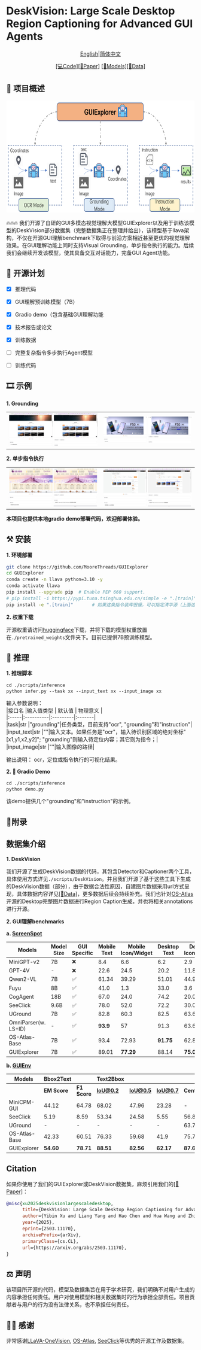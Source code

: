 # DeskVision: Large Scale Desktop Region Captioning for Advanced GUI Agents

<p align="center">
<a href="./README.md">English</a>|<a href="./README.zh.md">简体中文</a>
</p>  

<div align="center">

[\[💻Code\]](https://github.com/MooreThreads/GUIExplorer)[\[📝Paper\]](https://arxiv.org/abs/2503.11170) [\[🤗Models\]](https://huggingface.co/caca9527/GUIExplorer)[\[🤗Data\]](https://huggingface.co/datasets/caca9527/DeskVision)  

</div>

## 🤗 项目概述  

<div align=center><img width="760" height="300" src="https://github.com/MooreThreads/GUIExplorer/blob/main/assets/overview.png"/></div>


🔥🔥🔥 我们开源了自研的GUI多模态视觉理解大模型GUIExplorer以及用于训练该模型的DeskVision部分数据集（完整数据集正在整理并给出），该模型基于llava架构，不仅在开源GUI理解benchmark下取得与前沿方案相近甚至更优的视觉理解效果。在GUI理解功能上同时支持Visual Grounding，单步指令执行的能力。后续我们会继续开发该模型，使其具备交互对话能力，完备GUI Agent功能。

## 📝 开源计划

- [x] 推理代码
- [x] GUI理解预训练模型（7B）
- [x] Gradio demo（包含基础GUI理解功能 
- [x] 技术报告或论文  
- [x] 训练数据  
- [ ] 完整复杂指令多步执行Agent模型
- [ ] 训练代码  


## 🎞️ 示例 

**1. Grounding**

<table class="center">

<tr>
    <td width=50% style="border: none">
        <img src="https://github.com/MooreThreads/GUIExplorer/blob/main/assets/grounding_1.png">
    </td>
    <td width=50% style="border: none">
        <img src="https://github.com/MooreThreads/GUIExplorer/blob/main/assets/grounding_2.png">
    </td>
</tr>
</table>

**2. 单步指令执行**

<table class="center">

<tr>
    <td width=50% style="border: none">
        <img src="https://github.com/MooreThreads/GUIExplorer/blob/main/assets/ins_1.png">
    </td>
    <td width=50% style="border: none">
        <img src="https://github.com/MooreThreads/GUIExplorer/blob/main/assets/ins_2.png">
    </td>
</tr>
</table>


**本项目也提供本地gradio demo部署代码，欢迎部署体验。**

## ⚒️ 安装

**1. 环境部署**

```bash  
git clone https://github.com/MooreThreads/GUIExplorer
cd GUIExplorer
conda create -n llava python=3.10 -y
conda activate llava
pip install --upgrade pip  # Enable PEP 660 support.
# pip install -i https://pypi.tuna.tsinghua.edu.cn/simple -e ".[train]"
pip install -e ".[train]"       # 如果这条指令装库很慢，可以指定清华源（上面这条指令）
```

**2. 权重下载**

开源权重请访问[huggingface](https://huggingface.co/caca9527/GUIExplorer)下载，并将下载的模型权重放置在`./pretrained_weights`文件夹下。目前已提供7B预训练模型。

## 🚀 推理  
**1. 推理脚本** 

```shell
cd ./scripts/inference  
python infer.py --task xx --input_text xx --input_image xx
``` 

输入参数说明：  
|接口名 |输入值类型 | 默认值 | 物理意义 |  
|:-----|:----------|:---------|:-------|     
|task|str    |"grounding"|任务类型，目前支持"ocr", "grounding"和"instruction"|
|input_text|str  |""|输入文本。如果任务是"ocr"，输入待识别区域的绝对坐标"[x1,y1,x2,y2]"; "grounding"则输入待定位内容；其它则为指令；|
|input_image|str   |""|输入图像的路径|

输出说明：
ocr，定位或指令执行的可视化结果。

**2. 🎨 Gradio Demo**  

```shell 
cd ./scripts/inference
python demo.py
```  

该demo提供几个"grounding"和"instruction"的示例。

## 📝附录

## 数据集介绍

**1. DeskVision** 

我们开源了生成DeskVision数据的代码，其包含Detector和Captioner两个工具，具体使用方式详见```./scripts/DeskVision```。并且我们开源了基于这些工具下生成的DeskVision数据（部分），由于数据合法性原因，自建图片数据采用url方式呈现，具体数据内容详见[\[🤗Data\]](https://huggingface.co/datasets/caca9527/DeskVision)，更多数据后续会持续补充。我们也针对[OS-Atlas](https://osatlas.github.io/)开源的Desktop完整图片数据进行Region Caption生成，并也将相关annotations进行开源。 


**2. GUI理解benchmarks**

**a. [ScreenSpot](https://huggingface.co/datasets/rootsautomation/ScreenSpot)**  

| Models      | Model Size | GUI Specific | Mobile Text | Mobile Icon/Widget | Desktop Text | Desktop Icon/Widget | Web Text | Web Icon/Widget | Average |
|------------|------------|--------------|-------------|--------------------|--------------|---------------------|----------|-----------------|---------|
| MiniGPT-v2 | 7B         | ❌            | 8.4        | 6.6               | 6.2         | 2.9                | 6.5     | 3.4            | 5.7    |
| GPT-4V     | -          | ❌            | 22.6       | 24.5              | 20.2        | 11.8               | 9.2     | 8.8            | 16.2   |
| Qwen2-VL    | 7B       |  ✅         | 61.34        | 39.29               | 51.01         | 44.98                | 33.04     | 21.84   | 42.89  |
| Fuyu       | 8B         | ✅            | 41.0       | 1.3               | 33.0        | 3.6                | 33.9    | 4.4            | 19.5   |
| CogAgent   | 18B        | ✅            | 67.0       | 24.0              | 74.2        | 20.0               | 70.4    | 28.6           | 47.4   |
| SeeClick   | 9.6B       | ✅            | 78.0       | 52.0              | 72.2        | 30.0               | 55.7    | 32.5           | 53.4   |
| UGround   | 7B       | ✅            | 82.8       | 60.3              | 82.5        | 63.6               | 80.4    | 70.4           | 73.3   |
| OmniParser(w. LS+ID)   | -       | ✅            | **93.9**       | 57              | 91.3        | 63.6               | 81.3    | 51           | 73   |
| OS-Atlas-Base   | 7B         | ✅            | 93.4       | 72.93              | **91.75**        | 62.86               | **90.87**    | 74.27           | 82.47   |
| GUIExplorer   | 7B         | ✅            | 89.01       | **77.29**              | 88.14        | **75.0**               | 82.61    | **81.55**           | **82.86**   |

**b. [GUIEnv](https://huggingface.co/datasets/yiye2023/GUIEnv)**

| Models      | Bbox2Text    |             | Text2Bbox    |              |              |              |
|------------|--------------|-------------|--------------|--------------|--------------|--------------|
|            | **EM Score**     | **F1 Score**    | **IoU@0.2**      | **IoU@0.5**      | **IoU@0.7**      | **Center@acc**   |
| MiniCPM-GUI      |   44.12      | 64.78       | 68.02       | 47.96       | 23.28       |   -        |
| SeeClick  |     5.19         | 8.59       | 53.34        |   24.58      | 5.55        |      56.85       |
| UGround  |     -         | -       | -        |   -      | -        |      63.76       |
| OS-Atlas-Base  |     42.33         | 60.51       | 76.33        |   59.68      | 41.9        |      75.76       |
| GUIExplorer  |     **54.60**         | **78.71**       | **88.51**        |   **82.56**      | **62.17**        |      **87.66**       |


## Citation

如果你使用了我们的GUIExplorer或DeskVision数据集，麻烦引用我们的[\[📝Paper\]](https://arxiv.org/abs/2503.11170)：

```bibtex
@misc{xu2025deskvisionlargescaledesktop,
      title={DeskVision: Large Scale Desktop Region Captioning for Advanced GUI Agents}, 
      author={Yibin Xu and Liang Yang and Hao Chen and Hua Wang and Zhi Chen and Yaohua Tang},
      year={2025},
      eprint={2503.11170},
      archivePrefix={arXiv},
      primaryClass={cs.CL},
      url={https://arxiv.org/abs/2503.11170}, 
}
```


## ⚖️ 声明

该项目所开源的代码，模型及数据集旨在用于学术研究，我们明确不对用户生成的内容承担任何责任。用户对使用模型和相关数据集时的行为承担全部责任。项目贡献者与用户的行为没有法律关系，也不承担任何责任。

## 🙏🏻 感谢
非常感谢[LLaVA-OneVision](https://llava-vl.github.io/blog/2024-08-05-llava-onevision/), [OS-Atlas](https://osatlas.github.io/), [SeeClick](https://github.com/njucckevin/SeeClick)等优秀的开源工作及数据集。

